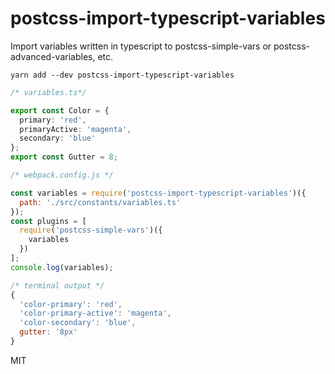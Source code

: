 # postcss-import-typescript-variables

Import variables written in typescript to postcss-simple-vars or postcss-advanced-variables, etc.

```
yarn add --dev postcss-import-typescript-variables
```

```ts
/* variables.ts*/

export const Color = {
  primary: 'red',
  primaryActive: 'magenta',
  secondary: 'blue'
};
export const Gutter = 8;
```

```js
/* webpack.config.js */

const variables = require('postcss-import-typescript-variables')({
  path: './src/constants/variables.ts'
});
const plugins = [
  require('postcss-simple-vars')({
    variables
  })
];
console.log(variables);
```

```js
/* terminal output */
{
  'color-primary': 'red',
  'color-primary-active': 'magenta',
  'color-secondary': 'blue',
  gutter: '8px'
}
```

MIT
